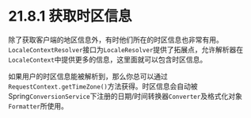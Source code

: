 # 21.8.1 获取时区信息

除了获取客户端的地区信息外，有时他们所在的时区信息也非常有用。`LocaleContextResolver`接口为`LocaleResolver`提供了拓展点，允许解析器在`LocaleContext`中提供更多的信息，这里面就可以包含时区信息。

如果用户的时区信息能被解析到，那么你总可以通过`RequestContext.getTimeZone()`方法获得。时区信息会自动被Spring`ConversionService`下注册的日期/时间转换器`Converter`及格式化对象`Formatter`所使用。
